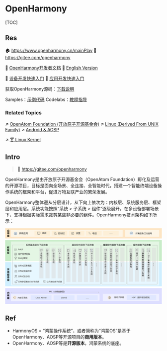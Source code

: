 # OpenHarmony

[TOC]



## Res
🏠 https://www.openharmony.cn/mainPlay
🚧 https://gitee.com/openharmony

📂 [OpenHarmony开发者文档](https://gitee.com/openharmony/docs/tree/master/zh-cn)
📂 [English Version](https://gitee.com/openharmony/docs/tree/master/en)

🚀 [设备开发快速入门](https://gitee.com/openharmony/docs/blob/master/zh-cn/device-dev/quick-start/quickstart-overview.md)
🚀 [应用开发快速入门](https://gitee.com/openharmony/docs/blob/master/zh-cn/application-dev/quick-start/start-overview.md)

获取OpenHarmony源码：[下载说明](https://gitee.com/openharmony/docs/blob/master/zh-cn/device-dev/get-code/sourcecode-acquire.md)

Samples：[示例代码](https://gitee.com/openharmony/applications_app_samples)
Codelabs：[教程指导](https://gitee.com/openharmony/codelabs)


### Related Topics
↗ [OpenAtom Foundation (开放原子开源基金会)](../../🪪%20Software%20License%20&%20Open%20Source%20(Free%20Software)/Free%20Software%20Organizations/OpenAtom%20Foundation%20(开放原子开源基金会).md)
↗ [Linux (Derived From UNIX Family)](../../Linux%20(Derived%20From%20UNIX%20Family)/Linux%20(Derived%20From%20UNIX%20Family).md)
↗ [Android & AOSP](../../Android%20&%20AOSP/Android%20&%20AOSP.md)

↗ [🍸 Linux Kernel](../../Linux%20(Derived%20From%20UNIX%20Family)/🔩%20Linux%20Kernel/🍸%20Linux%20Kernel.md)



## Intro
> 🔗 https://gitee.com/openharmony

OpenHarmony是由开放原子开源基金会（OpenAtom Foundation）孵化及运营的开源项目，目标是面向全场景、全连接、全智能时代，搭建一个智能终端设备操作系统的框架和平台，促进万物互联产业的繁荣发展。

OpenHarmony整体遵从分层设计，从下向上依次为：内核层、系统服务层、框架层和应用层。系统功能按照“系统 > 子系统 > 组件”逐级展开，在多设备部署场景下，支持根据实际需求裁剪某些非必要的组件。OpenHarmony技术架构如下所示：

![](../../../../../Assets/Pics/Pasted%20image%2020240304125406.png)



## Ref
[鸿蒙、OpenHarmony、HarmonyOS傻傻的分不清楚。。。看这篇就够了]: https://developer.huawei.com/consumer/cn/forum/topic/0201608876378300239

- HarmonyOS = “鸿蒙操作系统”，或者简称为“鸿蒙OS”是基于 OpenHarmony、AOSP等开源项目的**商用版本**。
- OpenHarmony、AOSP等是**开源版本**，鸿蒙系统的底座。

